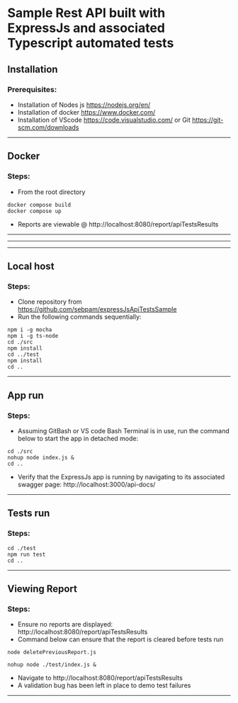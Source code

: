 # Sample Rest API built with ExpressJs and associated Typescript automated tests



## Installation
### Prerequisites:

- Installation of Nodes js https://nodejs.org/en/
- Installation of docker https://www.docker.com/
- Installation of VScode https://code.visualstudio.com/ or Git https://git-scm.com/downloads


-----

## Docker
### Steps:

- From the root directory 

```
docker compose build
docker compose up
```

- Reports are viewable @ http://localhost:8080/report/apiTestsResults
-----



-----
-----

## Local host
### Steps:
- Clone repository from https://github.com/sebpam/expressJsApiTestsSample
- Run the following commands sequentially:

```
npm i -g mocha
npm i -g ts-node
cd ./src
npm install
cd ../test
npm install
cd ..
```


-----

## App run
### Steps:

- Assuming GitBash or VS code Bash Terminal is in use, run the command below to start the app in detached mode:
```
cd ./src
nohup node index.js &
cd ..
```
- Verify that the ExpressJs app is running by navigating to its associated swagger page: http://localhost:3000/api-docs/

-----

## Tests run
### Steps:

```
cd ./test
npm run test
cd ..
```

-----
## Viewing Report
### Steps:

- Ensure no reports are displayed: http://localhost:8080/report/apiTestsResults 
- Command below can ensure that the report is cleared before tests run
```
node deletePreviousReport.js
```

```
nohup node ./test/index.js &
```
- Navigate to http://localhost:8080/report/apiTestsResults
- A validation bug has been left in place to demo test failures


-----